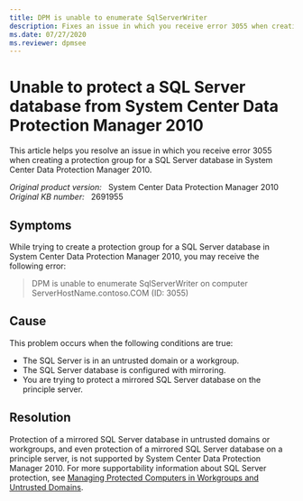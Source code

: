 ```yaml
---
title: DPM is unable to enumerate SqlServerWriter
description: Fixes an issue in which you receive error 3055 when creating a protection group for a SQL Server database in System Center Data Protection Manager 2010.
ms.date: 07/27/2020
ms.reviewer: dpmsee
---
```

# Unable to protect a SQL Server database from System Center Data Protection Manager 2010

This article helps you resolve an issue in which you receive error 3055 when creating a protection group for a SQL Server database in System Center Data Protection Manager 2010.

_Original product version:_ &nbsp; System Center Data Protection Manager 2010  
_Original KB number:_ &nbsp; 2691955

## Symptoms

While trying to create a protection group for a SQL Server database in System Center Data Protection Manager 2010, you may receive the following error:

> DPM is unable to enumerate SqlServerWriter on computer ServerHostName.contoso.COM (ID: 3055)  

## Cause

This problem occurs when the following conditions are true:

- The SQL Server is in an untrusted domain or a workgroup.
- The SQL Server database is configured with mirroring.
- You are trying to protect a mirrored SQL Server database on the principle server.

## Resolution

Protection of a mirrored SQL Server database in untrusted domains or workgroups, and even protection of a mirrored SQL Server database on a principle server, is not supported by System Center Data Protection Manager 2010. For more supportability information about SQL Server protection, see [Managing Protected Computers in Workgroups and Untrusted Domains](/previous-versions/system-center/data-protection-manager-2010/ff634170(v=technet.10)?redirectedfrom=MSDN).
